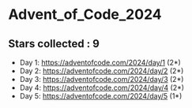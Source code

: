# Advent_of_Code_2024
## Stars collected : 9
* Day 1: https://adventofcode.com/2024/day/1 (2*)
* Day 2: https://adventofcode.com/2024/day/2 (2*)
* Day 3: https://adventofcode.com/2024/day/3 (2*)
* Day 4: https://adventofcode.com/2024/day/4 (2*)
* Day 5: https://adventofcode.com/2024/day/5 (1*)
